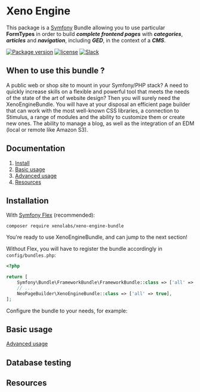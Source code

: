 # Xeno Engine

This package is a [Symfony](http://symfony.com) Bundle allowing you to use particular **FormTypes** in order to build ***complete frontend pages*** with ***categories***, ***articles*** and ***navigation***, including ***GED***, in the context of a ***CMS***.

[![Package version](https://img.shields.io/packagist/v/xenolabs/xeno-engine-bundle.svg?style=flat-square)](https://packagist.org/packages/xenolabs/xeno-engine-bundle)
[![license](https://img.shields.io/badge/license-MIT-blue.svg?style=flat-square)](LICENSE)
[![Slack](https://img.shields.io/badge/slack-%23xeno--engine--bundle-gold.svg?style=flat-square)](https://join.slack.com/t/sensioxenolab/shared_invite/zt-2j1r521bb-njCE7vP1vT9Ujcwfguyw4w)

## When to use this bundle ?

A public web or shop site to mount in your Symfony/PHP stack? A need to quickly increase skills on a flexible and powerful tool that meets the needs of the state of the art of website design? Then you will surely need the XenoEngineBundle. You will have at your disposal an efficient page builder that can work with the most well-known CSS libraries, a connection to Stimulus, a range of modules and the ability to customize them or create new ones. The ability to manage a blog, as well as the integration of an EDM (local or remote like Amazon S3).

## Documentation

1. [Install](#installation)
2. [Basic usage](#basic-usage)
3. [Advanced usage](doc/advanced-usage.md)
4. [Resources](#resources)

## Installation

With [Symfony Flex](https://symfony.com/doc/current/setup/flex.html) (recommended):

```
composer require xenolabs/xeno-engine-bundle
```

You're ready to use XenoEngineBundle, and can jump to the next section!

Without Flex, you will have to register the bundle accordingly in `config/bundles.php`:

```php
<?php

return [
    Symfony\Bundle\FrameworkBundle\FrameworkBundle::class => ['all' => true],
    // ...
    NeoPageBuilder\XenoEngineBundle::class => ['all' => true],
];
```

Configure the bundle to your needs, for example:

## Basic usage

[Advanced usage](doc/advanced-usage.md)

## Database testing

## Resources
